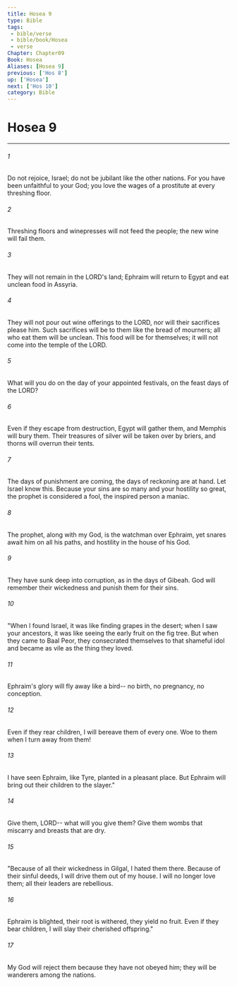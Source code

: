 ```yaml
---
title: Hosea 9
type: Bible
tags:
 - bible/verse
 - bible/book/Hosea
 - verse
Chapter: Chapter09
Book: Hosea
Aliases: [Hosea 9]
previous: ['Hos 8']
up: ['Hosea']
next: ['Hos 10']
category: Bible
---
```

# Hosea 9

***


###### 1 
Do not rejoice, Israel; do not be jubilant like the other nations. For you have been unfaithful to your God; you love the wages of a prostitute at every threshing floor. 

###### 2 
Threshing floors and winepresses will not feed the people; the new wine will fail them. 

###### 3 
They will not remain in the LORD's land; Ephraim will return to Egypt and eat unclean food in Assyria. 

###### 4 
They will not pour out wine offerings to the LORD, nor will their sacrifices please him. Such sacrifices will be to them like the bread of mourners; all who eat them will be unclean. This food will be for themselves; it will not come into the temple of the LORD. 

###### 5 
What will you do on the day of your appointed festivals, on the feast days of the LORD? 

###### 6 
Even if they escape from destruction, Egypt will gather them, and Memphis will bury them. Their treasures of silver will be taken over by briers, and thorns will overrun their tents. 

###### 7 
The days of punishment are coming, the days of reckoning are at hand. Let Israel know this. Because your sins are so many and your hostility so great, the prophet is considered a fool, the inspired person a maniac. 

###### 8 
The prophet, along with my God, is the watchman over Ephraim, yet snares await him on all his paths, and hostility in the house of his God. 

###### 9 
They have sunk deep into corruption, as in the days of Gibeah. God will remember their wickedness and punish them for their sins. 

###### 10 
"When I found Israel, it was like finding grapes in the desert; when I saw your ancestors, it was like seeing the early fruit on the fig tree. But when they came to Baal Peor, they consecrated themselves to that shameful idol and became as vile as the thing they loved. 

###### 11 
Ephraim's glory will fly away like a bird-- no birth, no pregnancy, no conception. 

###### 12 
Even if they rear children, I will bereave them of every one. Woe to them when I turn away from them! 

###### 13 
I have seen Ephraim, like Tyre, planted in a pleasant place. But Ephraim will bring out their children to the slayer." 

###### 14 
Give them, LORD-- what will you give them? Give them wombs that miscarry and breasts that are dry. 

###### 15 
"Because of all their wickedness in Gilgal, I hated them there. Because of their sinful deeds, I will drive them out of my house. I will no longer love them; all their leaders are rebellious. 

###### 16 
Ephraim is blighted, their root is withered, they yield no fruit. Even if they bear children, I will slay their cherished offspring." 

###### 17 
My God will reject them because they have not obeyed him; they will be wanderers among the nations. 
